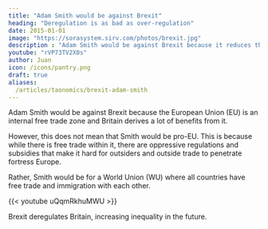 ```yaml
---
title: "Adam Smith would be against Brexit"
heading: "Deregulation is as bad as over-regulation"
date: 2015-01-01
image: "https://sorasystem.sirv.com/photos/brexit.jpg"
description : "Adam Smith would be against Brexit because it reduces the market for British goods and services"
youtube: "rVP73TV2X0s"
author: Juan
icon: /icons/pantry.png
draft: true
aliases: 
  /articles/taonomics/brexit-adam-smith
---
```


<!-- https://superphysics.org/articles/taonomics/brexit-adam-smith/ -->

Adam Smith would be against Brexit because the European Union (EU) is an internal free trade zone and Britain derives a lot of benefits from it.

However, this does not mean that Smith would be pro-EU. This is because while there is free trade within it, there are oppressive regulations and subsidies that make it hard for outsiders and outside trade to penetrate fortress Europe.

Rather, Smith would be for a World Union (WU) where all countries have free trade and immigration with each other.

{{< youtube uQqmRkhuMWU >}}


Brexit deregulates Britain, increasing inequality in the future. 
